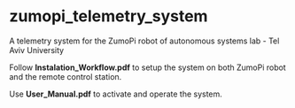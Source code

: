 # zumopi_telemetry_system
A telemetry system for the ZumoPi robot of autonomous systems lab - Tel Aviv University

Follow **Instalation_Workflow.pdf** to setup the system on both ZumoPi robot and the remote control station.

Use **User_Manual.pdf** to activate and operate the system.
